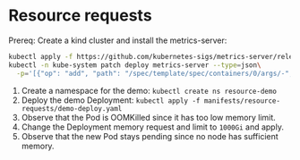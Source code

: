 # Resource requests

Prereq: Create a kind cluster and install the metrics-server:

```bash
kubectl apply -f https://github.com/kubernetes-sigs/metrics-server/releases/latest/download/components.yaml
kubectl -n kube-system patch deploy metrics-server --type=json\
  -p='[{"op": "add", "path": "/spec/template/spec/containers/0/args/-", "value": "--kubelet-insecure-tls"}]'
```

1. Create a namespace for the demo: `kubectl create ns resource-demo`
2. Deploy the demo Deployment: `kubectl apply -f manifests/resource-requests/demo-deploy.yaml`
3. Observe that the Pod is OOMKilled since it has too low memory limit.
4. Change the Deployment memory request and limit to `1000Gi` and apply.
5. Observe that the new Pod stays pending since no node has sufficient memory.
